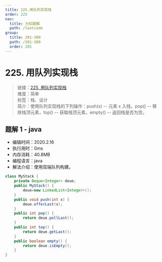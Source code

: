 ```yaml
---
title: 225.用队列实现栈
order: 225
nav:
  title: 力扣题解
  path: /leetcode
group:
  title: 201-300
  path: /201-300
  order: 201
---
```


# 225. 用队列实现栈

> 链接：[225. 用队列实现栈](https://leetcode-cn.com/problems/implement-stack-using-queues/)  
> 难度：简单  
> 标签：栈、设计  
> 简介：使用队列实现栈的下列操作：push(x) -- 元素 x 入栈，pop() -- 移除栈顶元素，top() -- 获取栈顶元素，empty() -- 返回栈是否为空。

## 题解 1 - java

- 编辑时间：2020.2.16
- 执行用时：0ms
- 内存消耗：40.8MB
- 编程语言：java
- 解法介绍：使用双端队列构建。

```java
class MyStack {
    private Deque<Integer> deue;
    public MyStack() {
        deue=new LinkedList<Integer>();
    }
    public void push(int x) {
        deue.offerLast(x);
    }
    public int pop() {
    	return deue.pollLast();
    }
    public int top() {
        return deue.getLast();
    }
    public boolean empty() {
        return deue.isEmpty();
    }
}
```
